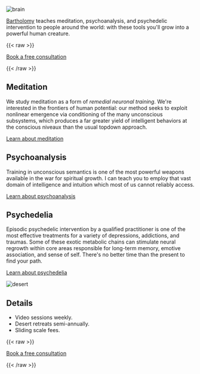 ![brain](/covers/dripping_brain.jpg)

[Bartholomy](/about) teaches meditation, psychoanalysis, and psychedelic intervention to people around the world: with these tools you'll grow into a powerful human creature.

{{< raw >}}

  <div class="action_button">
    <a href="/consult">
      <p>
          Book a free consultation
      </p>
    </a>
  </div>

{{< /raw >}}

## Meditation

We study meditation as a form of *remedial neuronal training*. We're interested in the frontiers of human potential: our method seeks to exploit nonlinear emergence via conditioning of the many unconscious subsystems, which produces a far greater yield of intelligent behaviors at the conscious niveaux than the usual topdown approach.

[Learn about meditation](/posts/why-meditate/)

## Psychoanalysis

Training in unconscious semantics is one of the most powerful weapons available in the war for spiritual growth. I can teach you to employ that vast domain of intelligence and intuition which most of us cannot reliably access.

[Learn about psychoanalysis](/posts/walking/)

## Psychedelia

Episodic psychedelic intervention by a qualified practitioner is one of the most effective treatments for a variety of depressions, addictions, and traumas. Some of these exotic metabolic chains can stimulate neural regrowth within core areas responsible for long-term memory, emotive association, and sense of self. There's no better time than the present to find your path.

[Learn about psychedelia](/posts/three-pillars/)

![desert](/landscape.jpg)

## Details

* Video sessions weekly.
* Desert retreats semi-annually.
* Sliding scale fees.

{{< raw >}}

  <div class="action_button">
    <a href="/consult">
      <p>
          Book a free consultation
      </p>
    </a>
  </div>

{{< /raw >}}
